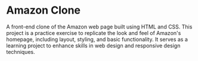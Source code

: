 # Amazon Clone

A front-end clone of the Amazon web page built using HTML and CSS. This project is a practice exercise to replicate the look and feel of Amazon's homepage, including layout, styling, and basic functionality. It serves as a learning project to enhance skills in web design and responsive design techniques.
